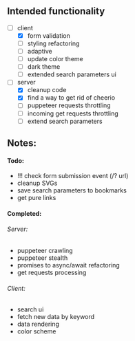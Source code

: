 ## Intended functionality

- [ ] client
  - [x] form validation
  - [ ] styling refactoring
  - [ ] adaptive
  - [ ] update color theme
  - [ ] dark theme
  - [ ] extended search parameters ui
- [ ] server
  - [x] cleanup code
  - [x] find a way to get rid of cheerio
  - [ ] puppeteer requests throttling
  - [ ] incoming get requests throttling
  - [ ] extend search parameters

## Notes:

#### Todo:

- !!! check form submission event (/? url)
- cleanup SVGs
- save search parameters to bookmarks
- get pure links

#### Completed:

###### Server:

- puppeteer crawling
- puppeteer stealth
- promises to async/await refactoring
- get requests processing

###### Client:

- search ui
- fetch new data by keyword
- data rendering
- color scheme
